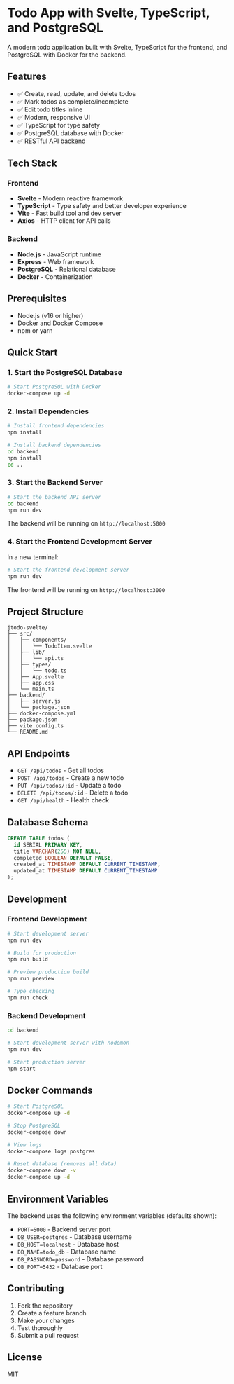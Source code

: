 # Todo App with Svelte, TypeScript, and PostgreSQL

A modern todo application built with Svelte, TypeScript for the frontend, and PostgreSQL with Docker for the backend.

## Features

- ✅ Create, read, update, and delete todos
- ✅ Mark todos as complete/incomplete
- ✅ Edit todo titles inline
- ✅ Modern, responsive UI
- ✅ TypeScript for type safety
- ✅ PostgreSQL database with Docker
- ✅ RESTful API backend

## Tech Stack

### Frontend
- **Svelte** - Modern reactive framework
- **TypeScript** - Type safety and better developer experience
- **Vite** - Fast build tool and dev server
- **Axios** - HTTP client for API calls

### Backend
- **Node.js** - JavaScript runtime
- **Express** - Web framework
- **PostgreSQL** - Relational database
- **Docker** - Containerization

## Prerequisites

- Node.js (v16 or higher)
- Docker and Docker Compose
- npm or yarn

## Quick Start

### 1. Start the PostgreSQL Database

```bash
# Start PostgreSQL with Docker
docker-compose up -d
```

### 2. Install Dependencies

```bash
# Install frontend dependencies
npm install

# Install backend dependencies
cd backend
npm install
cd ..
```

### 3. Start the Backend Server

```bash
# Start the backend API server
cd backend
npm run dev
```

The backend will be running on `http://localhost:5000`

### 4. Start the Frontend Development Server

In a new terminal:

```bash
# Start the frontend development server
npm run dev
```

The frontend will be running on `http://localhost:3000`

## Project Structure

```
jtodo-svelte/
├── src/
│   ├── components/
│   │   └── TodoItem.svelte
│   ├── lib/
│   │   └── api.ts
│   ├── types/
│   │   └── todo.ts
│   ├── App.svelte
│   ├── app.css
│   └── main.ts
├── backend/
│   ├── server.js
│   └── package.json
├── docker-compose.yml
├── package.json
├── vite.config.ts
└── README.md
```

## API Endpoints

- `GET /api/todos` - Get all todos
- `POST /api/todos` - Create a new todo
- `PUT /api/todos/:id` - Update a todo
- `DELETE /api/todos/:id` - Delete a todo
- `GET /api/health` - Health check

## Database Schema

```sql
CREATE TABLE todos (
  id SERIAL PRIMARY KEY,
  title VARCHAR(255) NOT NULL,
  completed BOOLEAN DEFAULT FALSE,
  created_at TIMESTAMP DEFAULT CURRENT_TIMESTAMP,
  updated_at TIMESTAMP DEFAULT CURRENT_TIMESTAMP
);
```

## Development

### Frontend Development

```bash
# Start development server
npm run dev

# Build for production
npm run build

# Preview production build
npm run preview

# Type checking
npm run check
```

### Backend Development

```bash
cd backend

# Start development server with nodemon
npm run dev

# Start production server
npm start
```

## Docker Commands

```bash
# Start PostgreSQL
docker-compose up -d

# Stop PostgreSQL
docker-compose down

# View logs
docker-compose logs postgres

# Reset database (removes all data)
docker-compose down -v
docker-compose up -d
```

## Environment Variables

The backend uses the following environment variables (defaults shown):

- `PORT=5000` - Backend server port
- `DB_USER=postgres` - Database username
- `DB_HOST=localhost` - Database host
- `DB_NAME=todo_db` - Database name
- `DB_PASSWORD=password` - Database password
- `DB_PORT=5432` - Database port

## Contributing

1. Fork the repository
2. Create a feature branch
3. Make your changes
4. Test thoroughly
5. Submit a pull request

## License

MIT 